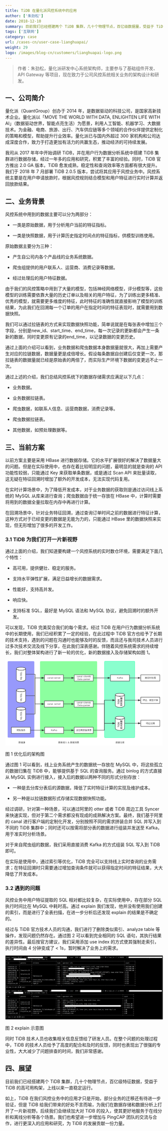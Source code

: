 ```yaml
---
title: TiDB 在量化派风控系统中的应用
author: ['朱劲松']
date: 2018-12-10
summary: 目前我们已经搭建两个 TiDB 集群，几十个物理节点，百亿级数据量，受益于 TiDB 的高可用构架，上线以来一直稳定运行。
tags: ['互联网']
category: case
url: /cases-cn/user-case-lianghuapai/
weight: 29
logo: /images/blog-cn/customers/lianghuapai-logo.png
---
```


>作者：朱劲松，量化派研发中心系统架构师，主要参与了基础组件开发、API Gateway 等项目，现在致力于公司风控系统相关业务的架构设计和研发。

## 一、公司简介

量化派（QuantGroup）创办于 2014 年，是数据驱动的科技公司，是国家高新技术企业。量化派以「MOVE THE WORLD WITH DATA, ENLIGHTEN LIFE WITH AI」（数据驱动世界，智能点亮生活）为愿景，利用人工智能、机器学习、大数据技术。为金融、电商、旅游、出行、汽车供应链等多个领域的合作伙伴提供定制化的策略和模型，帮助提升行业效率。量化派已与国内外超过 300 家机构和公司达成深度合作，致力于打造更加有活力的共赢生态，推动经济的可持续发展。

我司从 2017 年年中开始调研 TiDB，并在用户行为数据分析系统中搭建 TiDB 集群进行数据存储，经过一年多的应用和研究，积累了丰富的经验。同时，TiDB 官方推出 2.0 GA 版本，TiDB 愈发成熟，稳定性和查询效率等方面都有很大提升。我们于 2018 年 7 月部署 TiDB 2.0.5 版本，尝试将其应用于风控业务中。风控系统主要是在用户申请放款时，根据风控规则结合模型和用户特征进行实时计算并返回放款结果。

## 二、业务背景

风控系统中用到的数据主要可以分为两部分：

* 一类是原始数据，用于分析用户当前的特征指标。

* 一类是快照数据，用于计算历史指定时间点的特征指标，供模型训练使用。

原始数据主要分为三种：

* 产生自公司内各个产品线的业务系统数据。

* 爬虫组提供的用户联系人、运营商、消费记录等数据。

* 经过处理后的用户特征数据。

由于我们的风控策略中用到了大量的模型，包括神经网络模型，评分模型等，这些模型的训练需要依靠大量的历史订单以及相关的用户特征，为了训练出更多精准、优秀的模型，就需要更多维度的特征，此时特征的准确性就直接影响了模型的训练结果，为此我们在回溯每一个订单的用户在指定时间的特征表现时，就需要用到数据快照。

我们可以通过拉链表的方式来实现数据快照功能，简单说就是在每张表中增加三个字段，分别是new_id、start_time、end_time，每一次记录的更新都会产生一条新的数据，同时变更原有记录的end_time，以记录数据的变更历史。

通过上面的介绍可以看到，业务数据和爬虫数据本身数据量就很大，再加上需要产生对应的拉链数据，数据量更是成倍增长。假设每条数据自创建后仅变更一次，那拉链表的数据量就已经是原始表的两倍了，而实际生产环境下数据的变更远不止一次。

通过上述的介绍，我们总结风控系统下的数据存储需求应满足以下几点：

* 业务数据。

* 业务数据拉链表。

* 爬虫数据，如联系人信息、运营商数据，消费记录等。

* 爬虫数据拉链表。

* 其他数据，如预处理数据等。

## 三、当前方案

以前方案主要是采用 HBase 进行数据存储。它的水平扩展很好的解决了数据量大的问题。但是在实际使用中，也存在着比较明显的问题，最明显的就是查询的 API 功能性较弱，只能通过 Key 来获取单条数据，或是通过 Scan API 来批量读取，这无疑在特征回溯时增加了额外的开发成本，无法实现代码复用。

在实时计算场景中，为了降低开发成本，对于业务数据的获取则是通过访问线上系统的 MySQL 从库来进行查询；爬虫数据由于统一存放在 HBase 中，计算时需要将用到的数据全量拉取在内存中再进行计算。

在回溯场景中，针对业务特征回溯，通过查询订单时间之前的数据进行特征计算，这种方式对于已经变更的数据是无能为力的，只能通过 HBase 里的数据快照来实现，但无形增加了很多的开发工作。

### 3.1 TiDB 为我们打开一片新视野

通过上面的介绍，我们知道要构建一个风控系统的实时数仓环境，需要满足下面几个特性：

* 高可用，提供健壮、稳定的服务。

* 支持水平弹性扩展，满足日益增长的数据需求。

* 性能好，支持高并发。

* 响应快。

* 支持标准 SQL，最好是 MySQL 语法和 MySQL 协议，避免回溯时的额外开发。

可以发现，TiDB 完美契合我们的每个需求。经过 TiDB 在用户行为数据分析系统中的长期使用，我们已经积累了一定的经验，在此过程中 TiDB 官方也给予了长期的技术支持，遇到的问题在沟通时也能够及时的反馈，而且还与我司技术人员进行过多次技术交流及线下分享，在此我们深表感谢。伴随着风控系统需求的持续增长，我们对整体架构进行了新一轮的优化，新的数据接入及存储架构如图 1。

![1-优化后的架构图](media/user-case-lianghuapai/1.png)

<div class="caption-center">图 1  优化后的架构图</div>

通过图 1 可以看到，线上业务系统产生的数据统一存放在 MySQL 中，将这些孤立的数据归集在 TiDB 中，能够提供基于 SQL 的查询服务。通过 binlog 的方式直接从 MySQL 实例进行接入，接入后的数据以两种不同的形式分别存放：

* 一种是去分库分表后的源数据，降低了实时特征计算的实现及维护成本。

* 另一种是以拉链数据形式存储实现数据快照功能。

经过调研，针对第一种场景，可以通过阿里的 otter 或者 TiDB 周边工具 Syncer 来快速实现，但对于第二个需求都没有现成的成熟解决方案。最终，我们基于阿里的 canal 进行客户端的定制化开发，分别按照不同的需求拼装合并 SQL 并写入到不同的 TiDB 集群中；同时还可以按需将部分表的数据进行组装并发送至 Kafka，用于准实时分析场景。

对于来自爬虫组的数据，我们采用直接消费 Kafka 的方式组装 SQL 写入到 TiDB 即可。

在实际是使用中，通过索引等优化，TiDB 完全可以支持线上实时查询的业务需求；在特征回溯时只需要通过增加查询条件就可以获得指定时间的特征结果，大大降低了开发成本。

### 3.2 遇到的问题

风控业务中用户特征提取的 SQL 相对都比较复杂，在实际使用中，存在部分 SQL 执行时间比在 MySQL 中耗时高。通过 explain 我们发现，他并没有使用我们创建的索引，而是进行了全表扫描，在进一步分析后还发现 explain 的结果是不确定的。

经过与 TiDB 官方技术人员的沟通，我们进行了删除类似索引、analyze table 等操作，发现问题仍然存在。通过图 2 可以看到完全相同的 SQL 语句，其执行结果的差异性。最后按官方建议，我们采用添加 use index 的方式使其强制走索引，执行时间由 4 分钟变成了 < 1s，暂时解决了业务上的需求。

![2-explain 示意图](media/user-case-lianghuapai/2.png)


<div class="caption-center">图 2  explain 示意图</div>

同时 TiDB 技术人员也收集相关信息反馈给了研发人员。在整个问题的处理过程中，TiDB 的技术人员给予了高度的配合和及时的反馈，同时也表现出了很强的专业性，大大减少了问题排查的时间，我们非常感谢。

## 四、展望

目前我们已经搭建两个 TiDB 集群，几十个物理节点，百亿级特征数据，受益于 TiDB 的高可用构架，上线以来一直稳定运行。

如上，TiDB 在我们风控业务中的应用才只是开始，部分业务的迁移还有待进一步验证，但是 TiDB 给我们带来的好处不言而喻，为我们在数据存储和数据分析上打开了一片新视野。后续我们会继续加大对 TiDB 的投入，使其更好地服务于在线分析和离线分析等各个场景。我们也希望进一步增加与 PingCAP 团队的交流与合作，进行更深入的应用和研究，为 TiDB 的发展贡献一份力量。
